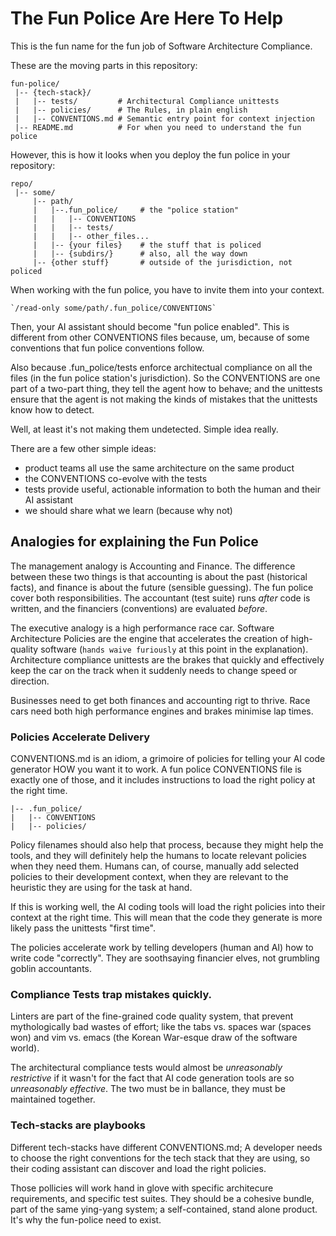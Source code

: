 # The Fun Police Are Here To Help

This is the fun name for the fun job
of Software Architecture Compliance.

These are the moving parts in this repository:

```
fun-police/
 |-- {tech-stack}/
 |   |-- tests/         # Architectural Compliance unittests
 |   |-- policies/      # The Rules, in plain english
 |   |-- CONVENTIONS.md # Semantic entry point for context injection
 |-- README.md          # For when you need to understand the fun police
```

However, this is how it looks when you deploy the fun police in your repository:

```
repo/
 |-- some/
     |-- path/
     |   |--.fun_police/     # the "police station"
     |   |   |-- CONVENTIONS
     |   |   |-- tests/
     |   |   |-- other_files...
     |   |-- {your files}    # the stuff that is policed
     |   |-- {subdirs/}      # also, all the way down
     |-- {other stuff}       # outside of the jurisdiction, not policed
```
When working with the fun police, you have to invite them into your context.

    `/read-only some/path/.fun_police/CONVENTIONS`

Then, your AI assistant should become "fun police enabled".
This is different from other CONVENTIONS files because, um,
because of some conventions that fun police conventions follow.

Also because .fun_police/tests enforce architectual compliance
on all the files (in the fun police station's jurisdiction).
So the CONVENTIONS are one part of a two-part thing,
they tell the agent how to behave; and the unittests ensure
that the agent is not making the kinds of mistakes
that the unittests know how to detect.

Well, at least it's not making them undetected. Simple idea really.

There are a few other simple ideas:
* product teams all use the same architecture on the same product
* the CONVENTIONS co-evolve with the tests
* tests provide useful, actionable information to both the human and their AI assistant
* we should share what we learn (because why not)

## Analogies for explaining the Fun Police

The management analogy is Accounting and Finance.
The difference between these two things is that
accounting is about the past (historical facts),
and finance is about the future (sensible guessing).
The fun police cover both responsibilities.
The accountant (test suite) runs _after_ code is written,
and the financiers (conventions) are evaluated _before_.

The executive analogy is a high performance race car.
Software Architecture Policies are the engine
that accelerates the creation of high-quality software
(`hands waive furiously` at this point in the explanation).
Architecture compliance unittests are the brakes
that quickly and effectively keep the car on the track
when it suddenly needs to change speed or direction.

Businesses need to get both finances and accounting rigt to thrive.
Race cars need both high performance engines and brakes minimise lap times.

### Policies Accelerate Delivery

CONVENTIONS.md is an idiom, a grimoire of policies
for telling your AI code generator HOW you want it to work.
A fun police CONVENTIONS file is exactly one of those,
and it includes instructions to load the right policy at the right time.

```
|-- .fun_police/
|   |-- CONVENTIONS
|   |-- policies/
```

Policy filenames should also help that process,
because they might help the tools,
and they will definitely help the humans
to locate relevant policies when they need them.
Humans can, of course, manually add selected policies
to their development context, when they are relevant
to the heuristic they are using for the task at hand.

If this is working well, the AI coding tools will load
the right policies into their context at the right time.
This will mean that the code they generate is
more likely pass the unittests "first time".

The policies accelerate work by telling developers
(human and AI) how to write code "correctly".
They are soothsaying financier elves,
not grumbling goblin accountants.


### Compliance Tests trap mistakes quickly.

Linters are part of the fine-grained code quality system,
that prevent mythologically bad wastes of effort;
like the tabs vs. spaces war (spaces won)
and vim vs. emacs (the Korean War-esque draw
of the software world).

The architectural compliance tests would almost be
_unreasonably restrictive_ if it wasn't for the fact that
AI code generation tools are so _unreasonably effective_.
The two must be in ballance, they must be maintained together.

### Tech-stacks are playbooks 

Different tech-stacks have different CONVENTIONS.md;
A developer needs to choose the right conventions
for the tech stack that they are using,
so their coding assistant can discover and load
the right policies.

Those pollicies will work hand in glove with
specific architecure requirements,
and specific test suites.
They should be a cohesive bundle,
part of the same ying-yang system;
a self-contained, stand alone product.
It's why the fun-police need to exist.
